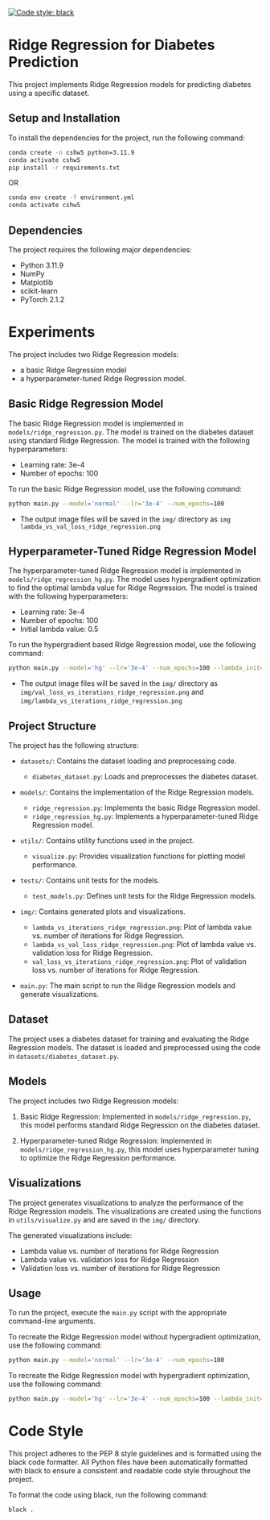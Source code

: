 [![Code style: black](https://img.shields.io/badge/code%20style-black-000000.svg)](https://github.com/psf/black)


# Ridge Regression for Diabetes Prediction

This project implements Ridge Regression models for predicting diabetes using a specific dataset.

## Setup and Installation

To install the dependencies for the project, run the following command:

```bash
conda create -n cshw5 python=3.11.9
conda activate cshw5
pip install -r requirements.txt
```
OR 

```bash
conda env create -f environment.yml
conda activate cshw5
```

## Dependencies

The project requires the following major dependencies:

- Python 3.11.9
- NumPy
- Matplotlib
- scikit-learn
- PyTorch 2.1.2



# Experiments

The project includes two Ridge Regression models: 
- a basic Ridge Regression model
- a hyperparameter-tuned Ridge Regression model. 

## Basic Ridge Regression Model

The basic Ridge Regression model is implemented in `models/ridge_regression.py`. The model is trained on the diabetes dataset using standard Ridge Regression. The model is trained with the following hyperparameters:

- Learning rate: 3e-4
- Number of epochs: 100

To run the basic Ridge Regression model, use the following command:

```bash
python main.py --model='normal' --lr='3e-4' --num_epochs=100
```
- The output image files will be saved in the `img/` directory as `img lambda_vs_val_loss_ridge_regression.png`



## Hyperparameter-Tuned Ridge Regression Model

The hyperparameter-tuned Ridge Regression model is implemented in `models/ridge_regression_hg.py`. The model uses hypergradient optimization to find the optimal lambda value for Ridge Regression. The model is trained with the following hyperparameters:

- Learning rate: 3e-4
- Number of epochs: 100
- Initial lambda value: 0.5

To run the hypergradient based Ridge Regression model, use the following command:

```bash
python main.py --model='hg' --lr='3e-4' --num_epochs=100 --lambda_init=0.5
```

- The output image files will be saved in the `img/` directory as `img/val_loss_vs_iterations_ridge_regression.png` and `img/lambda_vs_iterations_ridge_regression.png`



## Project Structure

The project has the following structure:

- `datasets/`: Contains the dataset loading and preprocessing code.
  - `diabetes_dataset.py`: Loads and preprocesses the diabetes dataset.

- `models/`: Contains the implementation of the Ridge Regression models.
  - `ridge_regression.py`: Implements the basic Ridge Regression model.
  - `ridge_regression_hg.py`: Implements a hyperparameter-tuned Ridge Regression model.

- `utils/`: Contains utility functions used in the project.
  - `visualize.py`: Provides visualization functions for plotting model performance.

- `tests/`: Contains unit tests for the models.
  - `test_models.py`: Defines unit tests for the Ridge Regression models.

- `img/`: Contains generated plots and visualizations.
  - `lambda_vs_iterations_ridge_regression.png`: Plot of lambda value vs. number of iterations for Ridge Regression.
  - `lambda_vs_val_loss_ridge_regression.png`: Plot of lambda value vs. validation loss for Ridge Regression.
  - `val_loss_vs_iterations_ridge_regression.png`: Plot of validation loss vs. number of iterations for Ridge Regression.

- `main.py`: The main script to run the Ridge Regression models and generate visualizations.

## Dataset

The project uses a diabetes dataset for training and evaluating the Ridge Regression models. The dataset is loaded and preprocessed using the code in `datasets/diabetes_dataset.py`.

## Models

The project includes two Ridge Regression models:

1. Basic Ridge Regression: Implemented in `models/ridge_regression.py`, this model performs standard Ridge Regression on the diabetes dataset.

2. Hyperparameter-tuned Ridge Regression: Implemented in `models/ridge_regression_hg.py`, this model uses hyperparameter tuning to optimize the Ridge Regression performance.

## Visualizations

The project generates visualizations to analyze the performance of the Ridge Regression models. The visualizations are created using the functions in `utils/visualize.py` and are saved in the `img/` directory.

The generated visualizations include:

- Lambda value vs. number of iterations for Ridge Regression
- Lambda value vs. validation loss for Ridge Regression
- Validation loss vs. number of iterations for Ridge Regression

## Usage

To run the project, execute the `main.py` script with the appropriate command-line arguments.

To recreate the Ridge Regression model without hypergradient optimization, use the following command:

```bash
python main.py --model='normal' --lr='3e-4' --num_epochs=100
```

To recreate the Ridge Regression model with hypergradient optimization, use the following command:

```bash
python main.py --model='hg' --lr='3e-4' --num_epochs=100 --lambda_init=0.5
```


# Code Style

This project adheres to the PEP 8 style guidelines and is formatted using the black code formatter. All Python files have been automatically formatted with black to ensure a consistent and readable code style throughout the project.

To format the code using black, run the following command:

```bash
black .
```